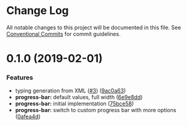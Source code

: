 # Change Log

All notable changes to this project will be documented in this file. See
[Conventional Commits](https://conventionalcommits.org) for commit guidelines.

# 0.1.0 (2019-02-01)

### Features

-   typing generation from XML ([#3](https://github.com/jobvs/native-components/issues/3))
    ([9ac0a63](https://github.com/jobvs/native-components/commit/9ac0a63))
-   **progress-bar:** default values, full width ([6e9e8dd](https://github.com/jobvs/native-components/commit/6e9e8dd))
-   **progress-bar:** initial implementation ([75bce58](https://github.com/jobvs/native-components/commit/75bce58))
-   **progress-bar:** switch to custom progress bar with more options
    ([0afea4d](https://github.com/jobvs/native-components/commit/0afea4d))
